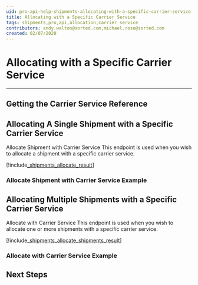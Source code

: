 ```yaml
---
uid: pro-api-help-shipments-allocating-with-a-specific-carrier-service
title: Allocating with a Specific Carrier Service
tags: shipments,pro,api,allocation,carrier service
contributors: andy.walton@sorted.com,michael.rose@sorted.com
created: 02/07/2020
---
```


# Allocating with a Specific Carrier Service


---

## Getting the Carrier Service Reference



## Allocating A Single Shipment with a Specific Carrier Service

Allocate Shipment with Carrier Service This endpoint is used when you wish to allocate a shipment with a specific carrier service.

[!include[_shipments_allocate_result](../includes/_shipments_allocate_result.md)]


### Allocate Shipment with Carrier Service Example



## Allocating Multiple Shipments with a Specific Carrier Service

Allocate with Carrier Service This endpoint is used when you wish to allocate one or more shipments with a specific carrier service.

[!include[_shipments_allocate_shipments_result](../includes/_shipments_allocate_shipments_result.md)]

### Allocate with Carrier Service Example



## Next Steps

